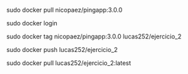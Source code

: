 sudo docker pull nicopaez/pingapp:3.0.0

sudo docker login

sudo docker tag nicopaez/pingapp:3.0.0 lucas252/ejercicio_2

sudo docker push lucas252/ejercicio_2

sudo docker pull lucas252/ejercicio_2:latest
